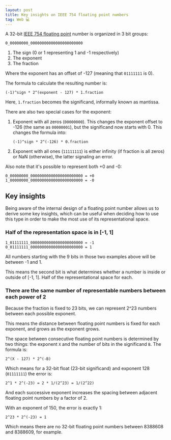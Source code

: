 ```yaml
---
layout: post
title: Key insights on IEEE 754 floating point numbers
tag: Web 💻
---
```


A 32-bit [IEEE 754 floating point](https://evanw.github.io/float-toy/) number is organized in 3 bit groups:

`0_00000000_00000000000000000000000`

1. The sign (0 or 1 representing 1 and -1 respectively)
2. The exponent
3. The fraction

Where the exponent has an offset of -127 (meaning that `01111111` is 0).

The formula to calculate the resulting number is:

```text
(-1)^sign * 2^(exponent - 127) * 1.fraction
```

Here, `1.fraction` becomes the significand, informally known as mantissa.

There are also two special cases for the exponent:

1. Exponent with all zeros (`00000000`). This changes the exponent offset to -126 (the same as `00000001`), but the significand now starts with 0. This changes the formula into:

   ```text
   (-1)^sign * 2^(-126) * 0.fraction
   ```

2. Exponent with all ones (`11111111`) is either infinity (if fraction is all zeros) or NaN (otherwise), the latter signaling an error.

Also note that it's possible to represent both +0 and -0:

```text
0_00000000_00000000000000000000000 = +0
1_00000000_00000000000000000000000 = -0
```

## Key insights

Being aware of the internal design of a floating point number allows us to derive some key insights, which can be useful when deciding how to use this type in order to make the most use of its representational space.

### Half of the representation space is in [-1, 1]

```text
1_01111111_00000000000000000000000 = -1
0_01111111_00000000000000000000000 = 1
```

All numbers starting with the 9 bits in those two examples above will be between -1 and 1.

This means the second bit is what determines whether a number is inside or outside of [-1, 1]. Half of the representational space for each.

### There are the same number of representable numbers between each power of 2

Because the fraction is fixed to 23 bits, we can represent 2^23 numbers between each possible exponent.

This means the distance between floating point numbers is fixed for each exponent, and grows as the exponent grows.

The space between consecutive floating point numbers is determined by two things: the exponent `X` and the number of bits in the significand `B`. The formula is:

```text
2^(X - 127) * 2^(-B)
```

Which means for a 32-bit float (23-bit significand) and exponent 128 (`01111111`) the error is:

```text
2^1 * 2^(-23) = 2 * 1/(2^23) = 1/(2^22)
```

And each successive exponent increases the spacing between adjacent floating point numbers by a factor of 2.

With an exponent of 150, the error is exactly 1:

```text
2^23 * 2^(-23) = 1
```

Which means there are no 32-bit floating point numbers between 8388608 and 8388609, for example.
